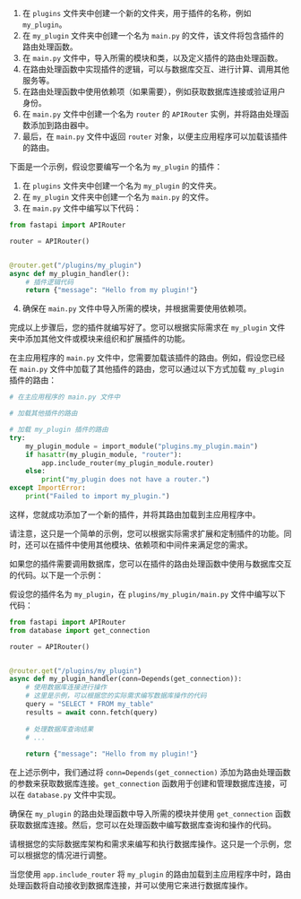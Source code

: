 1. 在 `plugins` 文件夹中创建一个新的文件夹，用于插件的名称，例如 `my_plugin`。
2. 在 `my_plugin` 文件夹中创建一个名为 `main.py` 的文件，该文件将包含插件的路由处理函数。
3. 在 `main.py` 文件中，导入所需的模块和类，以及定义插件的路由处理函数。
4. 在路由处理函数中实现插件的逻辑，可以与数据库交互、进行计算、调用其他服务等。
5. 在路由处理函数中使用依赖项（如果需要），例如获取数据库连接或验证用户身份。
6. 在 `main.py` 文件中创建一个名为 `router` 的 `APIRouter` 实例，并将路由处理函数添加到路由器中。
7. 最后，在 `main.py` 文件中返回 `router` 对象，以便主应用程序可以加载该插件的路由。

下面是一个示例，假设您要编写一个名为 `my_plugin` 的插件：

1. 在 `plugins` 文件夹中创建一个名为 `my_plugin` 的文件夹。
2. 在 `my_plugin` 文件夹中创建一个名为 `main.py` 的文件。
3. 在 `main.py` 文件中编写以下代码：

```python
from fastapi import APIRouter

router = APIRouter()


@router.get("/plugins/my_plugin")
async def my_plugin_handler():
    # 插件逻辑代码
    return {"message": "Hello from my plugin!"}
```

4. 确保在 `main.py` 文件中导入所需的模块，并根据需要使用依赖项。

完成以上步骤后，您的插件就编写好了。您可以根据实际需求在 `my_plugin` 文件夹中添加其他文件或模块来组织和扩展插件的功能。

在主应用程序的 `main.py` 文件中，您需要加载该插件的路由。例如，假设您已经在 `main.py` 文件中加载了其他插件的路由，您可以通过以下方式加载 `my_plugin` 插件的路由：

```python
# 在主应用程序的 main.py 文件中

# 加载其他插件的路由

# 加载 my_plugin 插件的路由
try:
    my_plugin_module = import_module("plugins.my_plugin.main")
    if hasattr(my_plugin_module, "router"):
        app.include_router(my_plugin_module.router)
    else:
        print("my_plugin does not have a router.")
except ImportError:
    print("Failed to import my_plugin.")
```

这样，您就成功添加了一个新的插件，并将其路由加载到主应用程序中。

请注意，这只是一个简单的示例，您可以根据实际需求扩展和定制插件的功能。同时，还可以在插件中使用其他模块、依赖项和中间件来满足您的需求。

如果您的插件需要调用数据库，您可以在插件的路由处理函数中使用与数据库交互的代码。以下是一个示例：

假设您的插件名为 `my_plugin`，在 `plugins/my_plugin/main.py` 文件中编写以下代码：

```python
from fastapi import APIRouter
from database import get_connection

router = APIRouter()


@router.get("/plugins/my_plugin")
async def my_plugin_handler(conn=Depends(get_connection)):
    # 使用数据库连接进行操作
    # 这里是示例，可以根据您的实际需求编写数据库操作的代码
    query = "SELECT * FROM my_table"
    results = await conn.fetch(query)
    
    # 处理数据库查询结果
    # ...
    
    return {"message": "Hello from my plugin!"}
```

在上述示例中，我们通过将 `conn=Depends(get_connection)` 添加为路由处理函数的参数来获取数据库连接。`get_connection` 函数用于创建和管理数据库连接，可以在 `database.py` 文件中实现。

确保在 `my_plugin` 的路由处理函数中导入所需的模块并使用 `get_connection` 函数获取数据库连接。然后，您可以在处理函数中编写数据库查询和操作的代码。

请根据您的实际数据库架构和需求来编写和执行数据库操作。这只是一个示例，您可以根据您的情况进行调整。

当您使用 `app.include_router` 将 `my_plugin` 的路由加载到主应用程序中时，路由处理函数将自动接收到数据库连接，并可以使用它来进行数据库操作。
